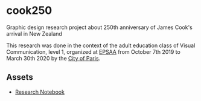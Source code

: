 # cook250
Graphic design research project about 250th anniversary
of James Cook's arrival in New Zealand

This research was done in the context of the adult education
class of Visual Communication, level 1, organized at [EPSAA][]
from October 7th 2019 to March 30th 2020
by the [City of Paris][CMA].

[EPSAA]: https://epsaa.fr/formation/cours-du-soir-pour-adultes
[CMA]: https://www.paris.fr/pages/cours-municipaux-d-adultes-205

## Assets

* [Research Notebook](./research-notebook/README.md)
